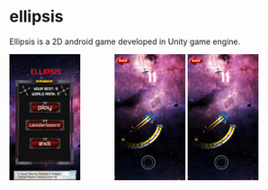 # ellipsis
Ellipsis is a 2D android game developed in Unity game engine.

<p align="center">
  <img src="Assets/screenshots/scr2.png" width="25%" align="left" title="Ellipsis - Menu">
  <img src="Assets/screenshots/sc1.png" width="25%" title="Ellipsis">
  <img src="Assets/screenshots/sc1.png" width="25%" title="Ellipsis">
</p>


